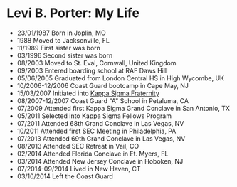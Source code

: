 Levi B. Porter: My Life
===============
- 23/01/1987 Born in Joplin, MO
- 1988 Moved to Jacksonville, FL
- 11/1989 First sister was born
- 03/1996 Second sister was born
- 08/2003 Moved to St. Eval, Cornwall, United Kingdom
- 09/2003 Entered boarding school at RAF Daws Hill
- 05/06/2005 Graduated from London Central HS in High Wycombe, UK
- 10/2006-12/2006 Coast Guard bootcamp in Cape May, NJ
- 15/03/2007 Initiated into [Kappa Sigma Fraternity](http://kappasigma.org)
- 08/2007-12/2007 Coast Guard "A" School in Petaluma, CA
- 07/2009 Attended first Kappa Sigma Grand Conclave in San Antonio, TX
- 05/2011 Selected into Kappa Sigma Fellows Program
- 07/2011 Attended 68th Grand Conclave in Las Vegas, NV
- 10/2011 Attended first SEC Meeting in Philadelphia, PA
- 07/2013 Attended 69th Grand Conclave in Las Vegas, NV
- 08/2013 Attended SEC Retreat in Vail, CO
- 02/2014 Attended Florida Conclave in Ft. Myers, FL
- 03/2014 Attended New Jersey Conclave in Hoboken, NJ
- 07/2014-09/2014 Lived in New Haven, CT
- 03/10/2014 Left the Coast Guard
